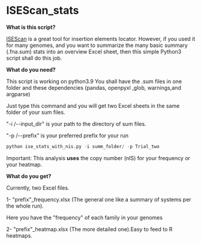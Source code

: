 # ISEScan_stats

**What is this script?**

[ISEScan](https://github.com/xiezhq/ISEScan#isescan--) is a great tool for insertion elements locator. However, if you used it for many genomes, and you want to summarize the many basic summary (.fna.sum) stats into an overview Excel sheet, then this simple Python3 script shall do this job.


**What do you need?**

This script is working on python3.9
You shall have the .sum files in one folder and these dependencies (pandas, openpyxl ,glob, warnings,and argparse)

Just type this command and you will get two Excel sheets in the same folder of your sum files.

"-i /--input_dir"  is your path to the directory of sum files.

"-p /--prefix"  is your preferred prefix for your run


```python
python ise_stats_with_nis.py -i summ_folder/ -p Trial_two
```
Important: This analysis **uses** the copy number (nIS) for your frequency or your heatmap. 


**What do you get?**


Currently, two Excel files.

1- "prefix"_frequency.xlsx (The general one like a summary of systems per the whole run).

Here you have the "frequency" of each family in your genomes


2- "prefix"_heatmap.xlsx  (The more detailed one).Easy to feed to R heatmaps.
